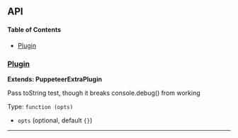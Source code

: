## API

<!-- Generated by documentation.js. Update this documentation by updating the source code. -->

#### Table of Contents

-   [Plugin](#plugin)

### [Plugin](https://github.com/berstend/puppeteer-extra/blob/db57ea66cf10d407cf63af387892492e495a84f2/packages/puppeteer-extra-plugin-stealth/evasions/console.debug/index.js#L8-L18)

**Extends: PuppeteerExtraPlugin**

Pass toString test, though it breaks console.debug() from working

Type: `function (opts)`

-   `opts`   (optional, default `{}`)

* * *
